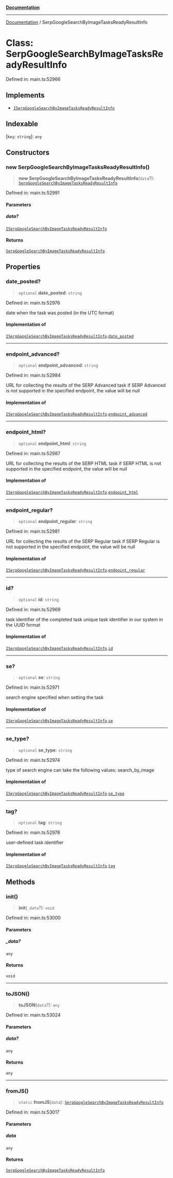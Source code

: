 [**Documentation**](../README.md)

***

[Documentation](../README.md) / SerpGoogleSearchByImageTasksReadyResultInfo

# Class: SerpGoogleSearchByImageTasksReadyResultInfo

Defined in: main.ts:52966

## Implements

- [`ISerpGoogleSearchByImageTasksReadyResultInfo`](../interfaces/ISerpGoogleSearchByImageTasksReadyResultInfo.md)

## Indexable

\[`key`: `string`\]: `any`

## Constructors

### new SerpGoogleSearchByImageTasksReadyResultInfo()

> **new SerpGoogleSearchByImageTasksReadyResultInfo**(`data`?): [`SerpGoogleSearchByImageTasksReadyResultInfo`](SerpGoogleSearchByImageTasksReadyResultInfo.md)

Defined in: main.ts:52991

#### Parameters

##### data?

[`ISerpGoogleSearchByImageTasksReadyResultInfo`](../interfaces/ISerpGoogleSearchByImageTasksReadyResultInfo.md)

#### Returns

[`SerpGoogleSearchByImageTasksReadyResultInfo`](SerpGoogleSearchByImageTasksReadyResultInfo.md)

## Properties

### date\_posted?

> `optional` **date\_posted**: `string`

Defined in: main.ts:52976

date when the task was posted (in the UTC format)

#### Implementation of

[`ISerpGoogleSearchByImageTasksReadyResultInfo`](../interfaces/ISerpGoogleSearchByImageTasksReadyResultInfo.md).[`date_posted`](../interfaces/ISerpGoogleSearchByImageTasksReadyResultInfo.md#date_posted)

***

### endpoint\_advanced?

> `optional` **endpoint\_advanced**: `string`

Defined in: main.ts:52984

URL for collecting the results of the SERP Advanced task
if SERP Advanced is not supported in the specified endpoint, the value will be null

#### Implementation of

[`ISerpGoogleSearchByImageTasksReadyResultInfo`](../interfaces/ISerpGoogleSearchByImageTasksReadyResultInfo.md).[`endpoint_advanced`](../interfaces/ISerpGoogleSearchByImageTasksReadyResultInfo.md#endpoint_advanced)

***

### endpoint\_html?

> `optional` **endpoint\_html**: `string`

Defined in: main.ts:52987

URL for collecting the results of the SERP HTML task
if SERP HTML is not supported in the specified endpoint, the value will be null

#### Implementation of

[`ISerpGoogleSearchByImageTasksReadyResultInfo`](../interfaces/ISerpGoogleSearchByImageTasksReadyResultInfo.md).[`endpoint_html`](../interfaces/ISerpGoogleSearchByImageTasksReadyResultInfo.md#endpoint_html)

***

### endpoint\_regular?

> `optional` **endpoint\_regular**: `string`

Defined in: main.ts:52981

URL for collecting the results of the SERP Regular task
if SERP Regular is not supported in the specified endpoint, the value will be null

#### Implementation of

[`ISerpGoogleSearchByImageTasksReadyResultInfo`](../interfaces/ISerpGoogleSearchByImageTasksReadyResultInfo.md).[`endpoint_regular`](../interfaces/ISerpGoogleSearchByImageTasksReadyResultInfo.md#endpoint_regular)

***

### id?

> `optional` **id**: `string`

Defined in: main.ts:52969

task identifier of the completed task
unique task identifier in our system in the UUID format

#### Implementation of

[`ISerpGoogleSearchByImageTasksReadyResultInfo`](../interfaces/ISerpGoogleSearchByImageTasksReadyResultInfo.md).[`id`](../interfaces/ISerpGoogleSearchByImageTasksReadyResultInfo.md#id)

***

### se?

> `optional` **se**: `string`

Defined in: main.ts:52971

search engine specified when setting the task

#### Implementation of

[`ISerpGoogleSearchByImageTasksReadyResultInfo`](../interfaces/ISerpGoogleSearchByImageTasksReadyResultInfo.md).[`se`](../interfaces/ISerpGoogleSearchByImageTasksReadyResultInfo.md#se)

***

### se\_type?

> `optional` **se\_type**: `string`

Defined in: main.ts:52974

type of search engine
can take the following values: search_by_image

#### Implementation of

[`ISerpGoogleSearchByImageTasksReadyResultInfo`](../interfaces/ISerpGoogleSearchByImageTasksReadyResultInfo.md).[`se_type`](../interfaces/ISerpGoogleSearchByImageTasksReadyResultInfo.md#se_type)

***

### tag?

> `optional` **tag**: `string`

Defined in: main.ts:52978

user-defined task identifier

#### Implementation of

[`ISerpGoogleSearchByImageTasksReadyResultInfo`](../interfaces/ISerpGoogleSearchByImageTasksReadyResultInfo.md).[`tag`](../interfaces/ISerpGoogleSearchByImageTasksReadyResultInfo.md#tag)

## Methods

### init()

> **init**(`_data`?): `void`

Defined in: main.ts:53000

#### Parameters

##### \_data?

`any`

#### Returns

`void`

***

### toJSON()

> **toJSON**(`data`?): `any`

Defined in: main.ts:53024

#### Parameters

##### data?

`any`

#### Returns

`any`

***

### fromJS()

> `static` **fromJS**(`data`): [`SerpGoogleSearchByImageTasksReadyResultInfo`](SerpGoogleSearchByImageTasksReadyResultInfo.md)

Defined in: main.ts:53017

#### Parameters

##### data

`any`

#### Returns

[`SerpGoogleSearchByImageTasksReadyResultInfo`](SerpGoogleSearchByImageTasksReadyResultInfo.md)
